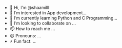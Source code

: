 - 👋 Hi, I’m @shaamilll
- 👀 I’m interested in App development...
- 🌱 I’m currently learning Python and C Programming...
- 💞️ I’m looking to collaborate on ...
- 📫 How to reach me ...
- 😄 Pronouns: ...
- ⚡ Fun fact: ...

<!---
shaamilll/shaamilll is a ✨ special ✨ repository because its `README.md` (this file) appears on your GitHub profile.
You can click the Preview link to take a look at your changes.
--->

